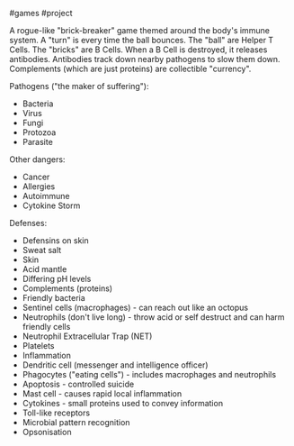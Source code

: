 #games #project

A rogue-like "brick-breaker" game themed around the body's immune system.
A "turn" is every time the ball bounces.
The "ball" are Helper T Cells.
The "bricks" are B Cells.
When a B Cell is destroyed, it releases antibodies.
Antibodies track down nearby pathogens to slow them down.
Complements (which are just proteins) are collectible "currency".

Pathogens ("the maker of suffering"):
- Bacteria
- Virus
- Fungi
- Protozoa
- Parasite

Other dangers:
- Cancer
- Allergies
- Autoimmune
- Cytokine Storm

Defenses:
- Defensins on skin
- Sweat salt
- Skin
- Acid mantle
- Differing pH levels
- Complements (proteins)
- Friendly bacteria
- Sentinel cells (macrophages) - can reach out like an octopus
- Neutrophils (don't live long) - throw acid or self destruct and can harm friendly cells
- Neutrophil Extracellular Trap (NET)
- Platelets
- Inflammation
- Dendritic cell (messenger and intelligence officer)
- Phagocytes ("eating cells") - includes macrophages and neutrophils
- Apoptosis - controlled suicide
- Mast cell - causes rapid local inflammation
- Cytokines - small proteins used to convey information
- Toll-like receptors
- Microbial pattern recognition
- Opsonisation
